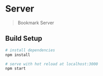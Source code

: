 # Server

> Bookmark Server

## Build Setup

``` bash
# install dependencies
npm install

# serve with hot reload at localhost:3000
npm start
```


